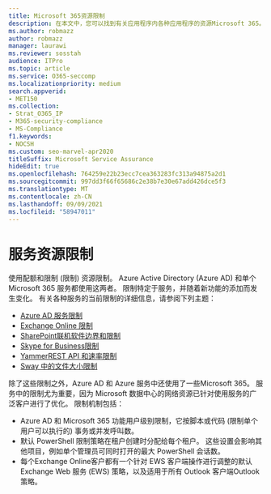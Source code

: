 ```yaml
---
title: Microsoft 365资源限制
description: 在本文中，您可以找到有关应用程序内各种应用程序的资源Microsoft 365。
ms.author: robmazz
author: robmazz
manager: laurawi
ms.reviewer: sosstah
audience: ITPro
ms.topic: article
ms.service: O365-seccomp
ms.localizationpriority: medium
search.appverid:
- MET150
ms.collection:
- Strat_O365_IP
- M365-security-compliance
- MS-Compliance
f1.keywords:
- NOCSH
ms.custom: seo-marvel-apr2020
titleSuffix: Microsoft Service Assurance
hideEdit: true
ms.openlocfilehash: 764259e22b23ecc7cea363283fc313a94875a2d1
ms.sourcegitcommit: 997dd3f66f65686c2e38b7e30e67add426dce5f3
ms.translationtype: MT
ms.contentlocale: zh-CN
ms.lasthandoff: 09/09/2021
ms.locfileid: "58947011"
---
```

# <a name="service-resource-limits"></a>服务资源限制

使用配额和限制 (限制) 资源限制。 Azure Active Directory (Azure AD) 和单个 Microsoft 365 服务都使用这两者。 限制特定于服务，并随着新功能的添加而发生变化。 有关各种服务的当前限制的详细信息，请参阅下列主题：

- [Azure AD 服务限制](/azure/azure-resource-manager/management/azure-subscription-service-limits)
- [Exchange Online 限制](/office365/servicedescriptions/exchange-online-service-description/exchange-online-limits)
- [SharePoint联机软件边界和限制](https://support.office.com/article/SharePoint-Online-software-boundaries-and-limits-8F34FF47-B749-408B-ABC0-B605E1F6D498)
- [Skype for Business限制](https://technet.microsoft.com/library/skype-for-business-online-limits.aspx)
- [YammerREST API 和速率限制](https://developer.yammer.com/docs/rest-api-rate-limits)
- [Sway 中的文件大小限制](https://support.office.com/article/File-size-limits-in-Sway-4db21bc6-b42b-499f-9272-66e089db109f)

除了这些限制之外，Azure AD 和 Azure 服务中还使用了一些Microsoft 365。 服务中的限制尤为重要，因为 Microsoft 数据中心的网络资源已针对使用服务的广泛客户进行了优化。 限制机制包括：

- Azure AD 和 Microsoft 365 功能用户级别限制，它按脚本或代码 (限制单个用户可以执行的) 事务或并发呼叫数。
- 默认 PowerShell 限制策略在租户创建时分配给每个租户。 这些设置会影响其他项目，例如单个管理员可同时打开的最大 PowerShell 会话数。
- 每个Exchange Online客户都有一个针对 EWS 客户端操作进行调整的默认 Exchange Web 服务 (EWS) 策略，以及适用于所有 Outlook 客户端Outlook策略。
